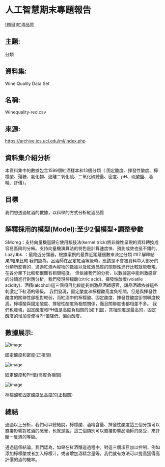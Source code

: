 # 人工智慧期末專題報告
[題目]紅酒品質
## 主題:
分類
## 資料集: 	
Wine Quality Data Set

## 名稱:
Winequality-red.csv

## 來源: 
https://archive.ics.uci.edu/ml/index.php

## 資料集介紹分析
本資料集中的數據包含1599個紅酒樣本和13個分類（ 固定酸度、揮發性酸度、檸檬酸、殘糖、氯化物、遊離二氧化硫、二氧化硫總量、密度、pH、硫酸鹽、酒精、評價）。

## 目標
我們想透過紅酒的數據，以科學的方式分析紅酒品質

## 解釋採用的模型(Model):至少2個模型+調整參數
SMoreg：支持向量機迴歸它使用核技法(kernel trick)將非線性呈現的資料轉換成容易區隔的分佈。支持向量機演算法的特色是計算速度快、預測成效也挺不錯的。
Lazy.Ibk. ：最臨近分類器，根據案例的最靠近距離個數來決定分類
##7.解釋結果/結果比較
我們認為，品酒師在品定紅酒等級時，應該是不會被資料中大部分的分類所影響的，通過紅酒內容物的數據以及紅酒品質的關聯性進行比較就能發現，在各分類下比較都很難有相關程度。
但依據我們的分析，以數據當中能刺激感官的分類進行對應分析，我們發現檸檬酸(citric acid)、揮發性酸度(volatile acidity)、酒精(alcohol)這三個項目比較能夠刺激品酒師感官，讓品酒師依據這些刺激定下紅酒的等級。
我們發現，固定酸度和檸檬酸高度負相關，但是與揮發性酸度的關聯性卻相對較弱，而紅酒中的檸檬酸、固定酸度、揮發性酸度卻關聯度較高，檸檬酸與固定酸度、揮發性酸度負相關關係，而且關聯度也都相差不多。
我們也發現，固定酸度和PH值是高度負相關的(如下圖)，其相關度是最高的，固定酸度的增加會使得PH值降低，偏向酸度。

## 數據展示:
![image](https://github.com/kenny1208/weka/assets/79733494/f7f5fb04-6856-4861-a524-f5ad74b9299f)
 
固定酸度和密度(正相關)

![image](https://github.com/kenny1208/weka/assets/79733494/af95f28b-8c23-4796-bd15-1d161ad1ae63)

固定酸度和PH值(高度負相關)

![image](https://github.com/kenny1208/weka/assets/79733494/16aa3021-9d3f-4c49-8f59-c084a00a8592)

檸檬酸和固定酸度呈高度的(正相關)

## 總結
通過以上分析，我們可以總結說，檸檬酸、酒精含量、揮發性酸度這三個分類可以直接影響對紅酒的感覺，也就是說，這三個類別可以直接影響品酒師的感受，來評斷一隻酒的等級。

通過這個結論，我們認為，如果在紅酒釀造過程中，對這三個項目加以控制，例如添加檸檬酸或者加入檸檬汁，或者增加酒精含量等，我們就有方法可以提高獲得高評價的酒的機率。 
